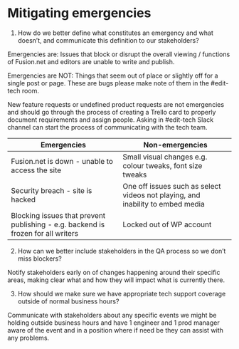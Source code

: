 # Mitigating emergencies

1. How do we better define what constitutes an emergency and what doesn’t, and communicate this definition to our stakeholders?

Emergencies are:
Issues that block or disrupt the overall viewing / functions of Fusion.net and editors are unable to write and publish.

Emergencies are NOT:
Things that seem out of place or slightly off for a single post or page. These are bugs please make note of them in the #edit-tech room.  

New feature requests or undefined product requests are not emergencies and should go through the process of creating a Trello card to properly document requirements and assign people. Asking in #edit-tech Slack channel can start the process of communicating with the tech team.

Emergencies | Non-emergencies
----------- | ---------------
Fusion.net is down - unable to access the site | Small visual changes e.g. colour tweaks, font size tweaks
Security breach - site is hacked | One off issues such as select videos not playing, and inability to embed media
Blocking issues that prevent publishing - e.g. backend is frozen for all writers  | Locked out of WP account 

2. How can we better include stakeholders in the QA process so we don’t miss blockers?

Notify stakeholders early on of changes happening around their specific areas, making clear what and how they will impact what is currently there.

3. How should we make sure we have appropriate tech support coverage outside of normal business hours?

Communicate with stakeholders about any specific events we might be holding outside business hours and have 1 engineer and 1 prod manager aware of the event and in a position where if need be they can assist with any problems.
